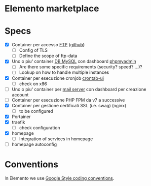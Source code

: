 # Elemento marketplace

# Specs

- [x] Container per accesso [FTP](https://hub.docker.com/r/stilliard/pure-ftpd/) ([github](https://github.com/stilliard/docker-pure-ftpd?tab=readme-ov-file))
  - [ ] Config of TLS
  - [ ] Define the scope of ftp-data
- [x] Uno o piu' container [DB MySQL](https://hub.docker.com/_/mariadb) con dashboard [phpmyadmin](https://hub.docker.com/_/phpmyadmin)
  - [ ] Are there some specific requirements (security? speed? ...)?
  - [ ] Lookup on how to handle multiple instances
- [x] Container per esecuzione cronjob [crontab-ui](https://github.com/alseambusher/crontab-ui)
  - [ ] check on x86
- [ ] Uno o piu' container per [mail server](https://docs.postalserver.io/getting-started) con dashboard per creazione account
- [ ] Container per esecuzione PHP FPM da v7 a successive
- [x] Container per gestione certificati SSL (i.e. swag) (nginx)
  - [ ] to be configured 
- [x] Portainer 
- [x] traefik
  - [ ] check configuration
- [x] homepage 
  - [ ] Integration of services in homepage
- [ ] homepage autoconfig

# Conventions

In Elemento we use [Google Style coding conventions](https://google.github.io/styleguide/).

